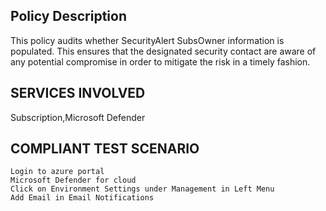 
## Policy Description
This policy audits whether SecurityAlert SubsOwner information is populated. This ensures that the designated security contact are aware of any potential compromise in order to mitigate the risk in a timely fashion.
## SERVICES INVOLVED
 Subscription,Microsoft Defender

## COMPLIANT TEST SCENARIO
    Login to azure portal
    Microsoft Defender for cloud
    Click on Environment Settings under Management in Left Menu
    Add Email in Email Notifications




